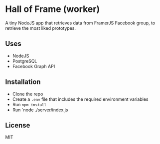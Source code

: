 # Hall of Frame (worker)

A tiny NodeJS app that retrieves data from FramerJS Facebook group, to retrieve the most liked prototypes.

## Uses

- NodeJS
- PostgreSQL
- Facebook Graph API

## Installation

- Clone the repo
- Create a `.env` file that includes the required environment variables
- Run `npm install`
- Run `node ./server/index.js

## License

MIT